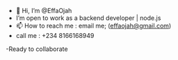 - 👋 Hi, I’m @EffaOjah
- I’m open to work as a backend developer | node.js
- 📫 How to reach me : email me; (effaojah@gmail.com)
- call me : +234 8166168949

-Ready to collaborate
<!---
EffaOjah/EffaOjah is a ✨ special ✨ repository because its `README.md` (this file) appears on your GitHub profile.
You can click the Preview link to take a look at your changes.
--->
